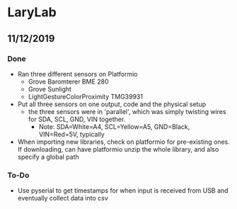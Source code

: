 # LaryLab

## 11/12/2019

### Done
- Ran three different sensors on Platformio
    - Grove Baromterer BME 280
    - Grove Sunlight 
    - LightGestureColorProximity TMG39931
- Put all three sensors on one output, code and the physical setup
    - the three sensors were in 'parallel', which was simply twisting wires for SDA, SCL, GND, VIN together. 
        - Note: SDA=White=A4, SCL=Yellow=A5, GND=Black, VIN=Red=5V, typically
- When importing new libraries, check on platformio for pre-existing ones. If downloading, can have platformio unzip the whole library, and also specify a global path

### To-Do
- Use pyserial to get timestamps for when input is received from USB and eventually collect data into csv
